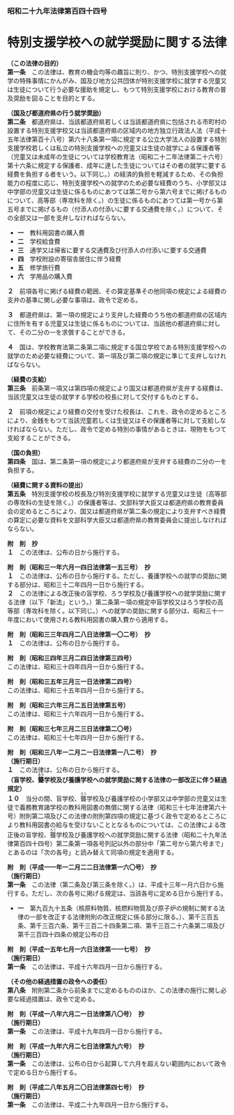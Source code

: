 ### 昭和二十九年法律第百四十四号  
# 特別支援学校への就学奨励に関する法律  
  
**（この法律の目的）**  
**第一条**　この法律は、教育の機会均等の趣旨に則り、かつ、特別支援学校への就学の特殊事情にかんがみ、国及び地方公共団体が特別支援学校に就学する児童又は生徒について行う必要な援助を規定し、もつて特別支援学校における教育の普及奨励を図ることを目的とする。  
  
**（国及び都道府県の行う就学奨励）**  
**第二条**　都道府県は、当該都道府県若しくは当該都道府県に包括される市町村の設置する特別支援学校又は当該都道府県の区域内の地方独立行政法人法（平成十五年法律第百十八号）第六十八条第一項に規定する公立大学法人の設置する特別支援学校若しくは私立の特別支援学校への児童又は生徒の就学による保護者等（児童又は未成年の生徒については学校教育法（昭和二十二年法律第二十六号）第十六条に規定する保護者、成年に達した生徒についてはその者の就学に要する経費を負担する者をいう。以下同じ。）の経済的負担を軽減するため、その負担能力の程度に応じ、特別支援学校への就学のため必要な経費のうち、小学部又は中学部の児童又は生徒に係るものにあつては第二号から第六号までに掲げるものについて、高等部（専攻科を除く。）の生徒に係るものにあつては第一号から第五号までに掲げるもの（付添人の付添いに要する交通費を除く。）について、その全部又は一部を支弁しなければならない。  
* **一**　教科用図書の購入費  
* **二**　学校給食費  
* **三**　通学又は帰省に要する交通費及び付添人の付添いに要する交通費  
* **四**　学校附設の寄宿舎居住に伴う経費  
* **五**　修学旅行費  
* **六**　学用品の購入費  
  
**２**　前項各号に掲げる経費の範囲、その算定基準その他同項の規定による経費の支弁の基準に関し必要な事項は、政令で定める。  
  
**３**　都道府県は、第一項の規定により支弁した経費のうち他の都道府県の区域内に住所を有する児童又は生徒に係るものについては、当該他の都道府県に対して、その二分の一を求償することができる。  
  
**４**　国は、学校教育法第二条第二項に規定する国立学校である特別支援学校への就学のため必要な経費について、第一項及び第二項の規定に準じて支弁しなければならない。  
  
**（経費の支給）**  
**第三条**　前条第一項又は第四項の規定により国又は都道府県が支弁する経費は、当該児童又は生徒の就学する学校の校長に対して交付するものとする。  
  
**２**　前項の規定により経費の交付を受けた校長は、これを、政令の定めるところにより、金銭をもつて当該児童若しくは生徒又はその保護者等に対して支給しなければならない。ただし、政令で定める特別の事情があるときは、現物をもつて支給することができる。  
  
**（国の負担）**  
**第四条**　国は、第二条第一項の規定により都道府県が支弁する経費の二分の一を負担する。  
  
**（経費に関する資料の提出）**  
**第五条**　特別支援学校の校長及び特別支援学校に就学する児童又は生徒（高等部の専攻科の生徒を除く。）の保護者等は、文部科学大臣又は都道府県の教育委員会の定めるところにより、国又は都道府県が第二条の規定により支弁すべき経費の算定に必要な資料を文部科学大臣又は都道府県の教育委員会に提出しなければならない。  
  
**附　則　抄**  
**１**　この法律は、公布の日から施行する。  
  
**附　則（昭和三一年六月一四日法律第一五三号）　抄**  
**１**　この法律は、公布の日から施行する。ただし、養護学校への就学の奨励に関する部分は、昭和三十二年四月一日から施行する。  
**２**　この法律による改正後の盲学校、ろう学校及び養護学校への就学奨励に関する法律（以下「新法」という。）第二条第一項の規定中盲学校又はろう学校の高等部（専攻科を除く。以下同じ。）への就学の奨励に関する部分は、昭和三十一年度において使用される教科用図書の購入費から適用する。  
  
**附　則（昭和三三年四月二八日法律第一〇二号）　抄**  
**１**　この法律は、公布の日から施行する。  
  
**附　則（昭和三四年三月二四日法律第三四号）**  
この法律は、昭和三十四年四月一日から施行する。  
  
**附　則（昭和三五年三月三一日法律第二四号）**  
この法律は、昭和三十五年四月一日から施行する。  
  
**附　則（昭和三六年三月二五日法律第五号）**  
この法律は、昭和三十六年四月一日から施行する。  
  
**附　則（昭和三七年三月二三日法律第二〇号）**  
この法律は、昭和三十七年四月一日から施行する。  
  
**附　則（昭和三八年一二月二一日法律第一八二号）　抄**  
**（施行期日）**  
**１**　この法律は、公布の日から施行する。  
**（盲学校、<ruby>聾<rt>ろう</rt></ruby>学校及び養護学校への就学奨励に関する法律の一部改正に伴う経過規定）**  
**１０**　当分の間、盲学校、<ruby>聾<rt>ろう</rt></ruby>学校及び養護学校の小学部又は中学部の児童又は生徒で義務教育諸学校の教科用図書の無償に関する法律（昭和三十七年法律第六十号）附則第二項及びこの法律の附則第四項の規定に基づく政令で定めるところにより教科用図書の給与を受けないこととなるものについては、この法律による改正後の盲学校、<ruby>聾<rt>ろう</rt></ruby>学校及び養護学校への就学奨励に関する法律（昭和二十九年法律第百四十四号）第二条第一項各号列記以外の部分中「第二号から第六号まで」とあるのは「次の各号」と読み替えて同項の規定を適用する。  
  
**附　則（平成一一年一二月二二日法律第一六〇号）　抄**  
**（施行期日）**  
**第一条**　この法律（第二条及び第三条を除く。）は、平成十三年一月六日から施行する。ただし、次の各号に掲げる規定は、当該各号に定める日から施行する。  
* **一**　第九百九十五条（核原料物質、核燃料物質及び原子炉の規制に関する法律の一部を改正する法律附則の改正規定に係る部分に限る。）、第千三百五条、第千三百六条、第千三百二十四条第二項、第千三百二十六条第二項及び第千三百四十四条の規定公布の日  
  
**附　則（平成一五年七月一六日法律第一一七号）　抄**  
**（施行期日）**  
**第一条**　この法律は、平成十六年四月一日から施行する。  
  
**（その他の経過措置の政令への委任）**  
**第八条**　附則第二条から前条までに定めるもののほか、この法律の施行に関し必要な経過措置は、政令で定める。  
  
**附　則（平成一八年六月二一日法律第八〇号）　抄**  
**（施行期日）**  
**第一条**　この法律は、平成十九年四月一日から施行する。  
  
**附　則（平成一九年六月二七日法律第九六号）　抄**  
**（施行期日）**  
**第一条**　この法律は、公布の日から起算して六月を超えない範囲内において政令で定める日から施行する。  
  
**附　則（平成二八年五月二〇日法律第四七号）　抄**  
**（施行期日）**  
**第一条**　この法律は、平成二十九年四月一日から施行する。  
  
